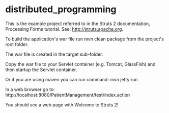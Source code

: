 # distributed_programming

This is the example project referred to in the
Struts 2 documentation, Processing Forms tutorial.
See:  http://struts.apache.org.

To build the application's war file run mvn clean package
from the project's root folder.

The war file is created in the target sub-folder.

Copy the war file to your Servlet container (e.g. Tomcat, GlassFish) and 
then startup the Servlet container.

Or if you are using maven you can run command:
mvn jetty:run

In a web browser go to:  http://localhost:8080/PatientManagement/test/index.action

You should see a web page with Welcome to Struts 2!

